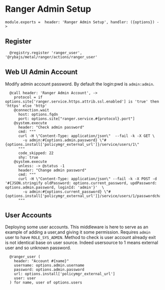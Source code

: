 
# Ranger Admin Setup

    module.exports =  header: 'Ranger Admin Setup', handler: ({options}) ->

## Register

      @registry.register 'ranger_user', '@rybajs/metal/ranger/actions/ranger_user'


## Web UI Admin Account
Modify admin account password. By default the login:pwd  is `admin:admin`.

      @call header: 'Ranger Admin Account', ->
        protocol = if options.site['ranger.service.https.attrib.ssl.enabled'] is 'true' then 'https' else 'http'
        @connection.wait
          host: options.fqdn
          port: options.site["ranger.service.#{protocol}.port"]
        @system.execute
          header: "Check admin password"
          cmd: """
          curl -H \"Content-Type: application/json\"  --fail -k -X GET \
            -u admin:#{options.admin.password} \"#{options.install['policymgr_external_url']}/service/users/1\"
          """
          code_skipped: 22
          shy: true
        @system.execute
          unless: -> @status -1
          header: "Change admin password"
          cmd: """
          curl -H \"Content-Type: application/json\" --fail -k -X POST -d '#{JSON.stringify oldPassword: options.current_password, updPassword: options.admin.password, loginId: 'admin'}'  \
            -u admin:#{options.current_password} \"#{options.install['policymgr_external_url']}/service/users/1/passwordchange\"
          """

## User Accounts
Deploying some user accounts. This middleware is here to serve
as an example of adding a user,and giving it some permission.
Requires `admin` user to have `ROLE_SYS_ADMIN`.
Method to check is user account already exit is not identical base on user source.
Indeed usersource to 1 means external user and so unknown password.

      @ranger_user (
        header: "Account #{name}"
        username: options.admin.username
        password: options.admin.password
        url: options.install['policymgr_external_url']
        user: user
      ) for name, user of options.users
